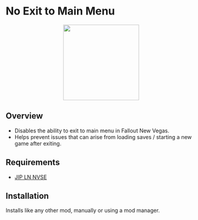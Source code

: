 # No Exit to Main Menu
<p align="center">
    <img height="200px" src="https://i.imgur.com/JhrfEGp.png">
</p>

## Overview
- Disables the ability to exit to main menu in Fallout New Vegas.
- Helps prevent issues that can arise from loading saves / starting a new game after exiting.

## Requirements
- [JIP LN NVSE](https://www.nexusmods.com/newvegas/mods/58277)

## Installation
Installs like any other mod, manually or using a mod manager.